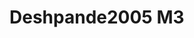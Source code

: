 # Deshpande2005 M3
<a name="material" />
<script type="application/ld+json">

  {
    "@context": "https://schema.org/",
    "@type": "ChemicalSubstance",
    "http://purl.org/dc/terms/conformsTo":
      {
        "@type": "CreativeWork",
        "@id": "https://bioschemas.org/profiles/ChemicalSubstance/0.4-RELEASE/"
      },
    "@id": "https://egonw.github.io/nanowiki/nanowiki126.html#material",
    "name": "Deshpande2005 M3",
    "sameAs: "http://127.0.0.1/mediawiki/index.php/Special:URIResolver/Deshpande2005_M3"
  }
</script>

